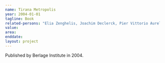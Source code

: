 ```yaml
---
name: Tirana Metropolis
year: 2004-01-01
tagline: Book
related-persons: "Elia Zenghelis, Joachim Declerck, Pier Vittorio Aureli"
value:
area:
enddate:
layout: project
---
```

Published by Berlage Institute in 2004.
